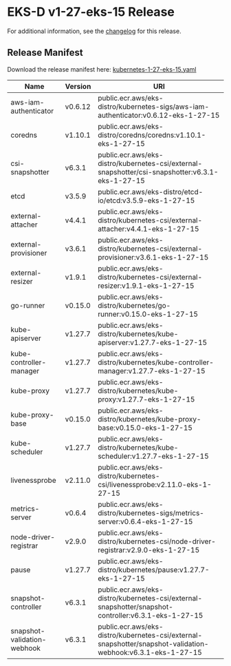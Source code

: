 # EKS-D v1-27-eks-15 Release

For additional information, see the [changelog](CHANGELOG-v1-27-eks-15.md) for this release.

## Release Manifest

Download the release manifest here: [kubernetes-1-27-eks-15.yaml](https://distro.eks.amazonaws.com/kubernetes-1-27/kubernetes-1-27-eks-15.yaml)

| Name | Version | URI |
|------|---------|-----|
| aws-iam-authenticator | v0.6.12 | public.ecr.aws/eks-distro/kubernetes-sigs/aws-iam-authenticator:v0.6.12-eks-1-27-15 |
| coredns | v1.10.1 | public.ecr.aws/eks-distro/coredns/coredns:v1.10.1-eks-1-27-15 |
| csi-snapshotter | v6.3.1 | public.ecr.aws/eks-distro/kubernetes-csi/external-snapshotter/csi-snapshotter:v6.3.1-eks-1-27-15 |
| etcd | v3.5.9 | public.ecr.aws/eks-distro/etcd-io/etcd:v3.5.9-eks-1-27-15 |
| external-attacher | v4.4.1 | public.ecr.aws/eks-distro/kubernetes-csi/external-attacher:v4.4.1-eks-1-27-15 |
| external-provisioner | v3.6.1 | public.ecr.aws/eks-distro/kubernetes-csi/external-provisioner:v3.6.1-eks-1-27-15 |
| external-resizer | v1.9.1 | public.ecr.aws/eks-distro/kubernetes-csi/external-resizer:v1.9.1-eks-1-27-15 |
| go-runner | v0.15.0 | public.ecr.aws/eks-distro/kubernetes/go-runner:v0.15.0-eks-1-27-15 |
| kube-apiserver | v1.27.7 | public.ecr.aws/eks-distro/kubernetes/kube-apiserver:v1.27.7-eks-1-27-15 |
| kube-controller-manager | v1.27.7 | public.ecr.aws/eks-distro/kubernetes/kube-controller-manager:v1.27.7-eks-1-27-15 |
| kube-proxy | v1.27.7 | public.ecr.aws/eks-distro/kubernetes/kube-proxy:v1.27.7-eks-1-27-15 |
| kube-proxy-base | v0.15.0 | public.ecr.aws/eks-distro/kubernetes/kube-proxy-base:v0.15.0-eks-1-27-15 |
| kube-scheduler | v1.27.7 | public.ecr.aws/eks-distro/kubernetes/kube-scheduler:v1.27.7-eks-1-27-15 |
| livenessprobe | v2.11.0 | public.ecr.aws/eks-distro/kubernetes-csi/livenessprobe:v2.11.0-eks-1-27-15 |
| metrics-server | v0.6.4 | public.ecr.aws/eks-distro/kubernetes-sigs/metrics-server:v0.6.4-eks-1-27-15 |
| node-driver-registrar | v2.9.0 | public.ecr.aws/eks-distro/kubernetes-csi/node-driver-registrar:v2.9.0-eks-1-27-15 |
| pause | v1.27.7 | public.ecr.aws/eks-distro/kubernetes/pause:v1.27.7-eks-1-27-15 |
| snapshot-controller | v6.3.1 | public.ecr.aws/eks-distro/kubernetes-csi/external-snapshotter/snapshot-controller:v6.3.1-eks-1-27-15 |
| snapshot-validation-webhook | v6.3.1 | public.ecr.aws/eks-distro/kubernetes-csi/external-snapshotter/snapshot-validation-webhook:v6.3.1-eks-1-27-15 |
